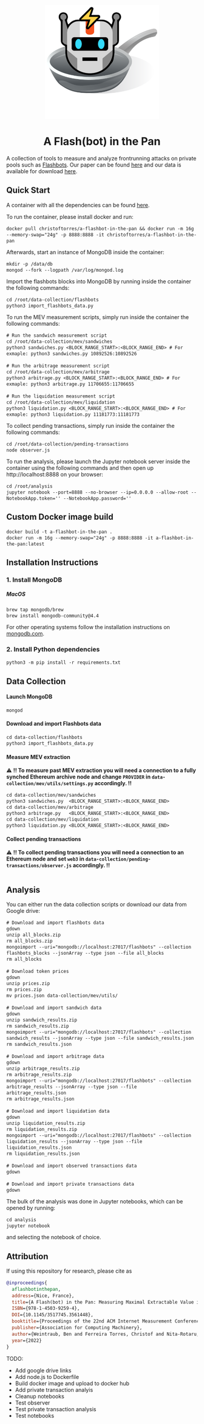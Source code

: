 <div align="center">
  <img src="logo.png" alt="drawing" width="300"/>
</div>

<h1 align="center">A Flash(bot) in the Pan</h1>

A collection of tools to measure and analyze frontrunning attacks on private
pools such as [Flashbots](https://docs.flashbots.net). Our paper can be found
[here](https://arxiv.org/ftp/arxiv/papers/2206/2206.04185.pdf) and our data is
available for download [here](https://drive.google.com/drive/folders/16fAYXjlt0DqvrUDyYEM8hi24tDcR750i?usp=sharing).

## Quick Start

A container with all the dependencies can be found [here](https://hub.docker.com/r/christoftorres/a-flashbot-in-the-pan/).

To run the container, please install docker and run:

``` shell
docker pull christoftorres/a-flashbot-in-the-pan && docker run -m 16g --memory-swap="24g" -p 8888:8888 -it christoftorres/a-flashbot-in-the-pan
```

Afterwards, start an instance of MongoDB inside the container:

``` shell
mkdir -p /data/db
mongod --fork --logpath /var/log/mongod.log
```

Import the flashbots blocks into MongoDB by running inside the container the following commands:  

``` shell
cd /root/data-collection/flashbots
python3 import_flashbots_data.py
```

To run the MEV measurement scripts, simply run inside the container the following commands:

``` shell
# Run the sandwich measurement script
cd /root/data-collection/mev/sandwiches
python3 sandwiches.py <BLOCK_RANGE_START>:<BLOCK_RANGE_END> # For exmaple: python3 sandwiches.py 10892526:10892526

# Run the arbitrage measurement script
cd /root/data-collection/mev/arbitrage
python3 arbitrage.py <BLOCK_RANGE_START>:<BLOCK_RANGE_END> # For exmaple: python3 arbitrage.py 11706655:11706655

# Run the liquidation measurement script
cd /root/data-collection/mev/liquidation
python3 liquidation.py <BLOCK_RANGE_START>:<BLOCK_RANGE_END> # For exmaple: python3 liquidation.py 11181773:11181773
```

To collect pending transactions, simply run inside the container the following commands:

``` shell
cd /root/data-collection/pending-transactions
node observer.js
```

To run the analysis, please launch the Jupyter notebook server inside the container using the following commands and then open up http://localhost:8888 on your browser:

``` shell
cd /root/analysis
jupyter notebook --port=8888 --no-browser --ip=0.0.0.0 --allow-root --NotebookApp.token='' --NotebookApp.password=''
```

## Custom Docker image build

``` shell
docker build -t a-flashbot-in-the-pan .
docker run -m 16g --memory-swap="24g" -p 8888:8888 -it a-flashbot-in-the-pan:latest
```


## Installation Instructions

### 1. Install MongoDB

##### MacOS

``` shell
brew tap mongodb/brew
brew install mongodb-community@4.4
```

For other operating systems follow the installation instructions on [mongodb.com](https://docs.mongodb.com/manual/installation/).

### 2. Install Python dependencies

``` shell
python3 -m pip install -r requirements.txt
```

## Data Collection

#### Launch MongoDB

``` shell
mongod
```

#### Download and import Flashbots data

``` shell
cd data-collection/flashbots
python3 import_flashbots_data.py
```

#### Measure MEV extraction

:warning: **!! To measure past MEV extraction you will need a connection to a fully synched Ethereum archive node and change ```PROVIDER``` in ```data-collection/mev/utils/settings.py``` accordingly. !!**


``` shell
cd data-collection/mev/sandwiches
python3 sandwiches.py  <BLOCK_RANGE_START>:<BLOCK_RANGE_END> 
cd data-collection/mev/arbitrage
python3 arbitrage.py   <BLOCK_RANGE_START>:<BLOCK_RANGE_END> 
cd data-collection/mev/liquidation
python3 liquidation.py <BLOCK_RANGE_START>:<BLOCK_RANGE_END> 
```

#### Collect pending transactions

:warning: **!! To collect pending transactions you will need a connection to an Ethereum node and set ```web3``` in ```data-collection/pending-transactions/observer.js``` accordingly. !!**

``` shell

```

## Analysis 

You can either run the data collection scripts or download our data from Google drive:

``` shell
# Download and import flashbots data
gdown 
unzip all_blocks.zip
rm all_blocks.zip
mongoimport --uri="mongodb://localhost:27017/flashbots" --collection flashbots_blocks --jsonArray --type json --file all_blocks
rm all_blocks

# Download token prices
gdown 
unzip prices.zip
rm prices.zip
mv prices.json data-collection/mev/utils/

# Download and import sandwich data
gdown 
unzip sandwich_results.zip
rm sandwich_results.zip
mongoimport --uri="mongodb://localhost:27017/flashbots" --collection sandwich_results --jsonArray --type json --file sandwich_results.json
rm sandwich_results.json

# Download and import arbitrage data
gdown 
unzip arbitrage_results.zip
rm arbitrage_results.zip
mongoimport --uri="mongodb://localhost:27017/flashbots" --collection arbitrage_results --jsonArray --type json --file arbitrage_results.json
rm arbitrage_results.json

# Download and import liquidation data
gdown 
unzip liquidation_results.zip
rm liquidation_results.zip
mongoimport --uri="mongodb://localhost:27017/flashbots" --collection liquidation_results --jsonArray --type json --file liquidation_results.json
rm liquidation_results.json

# Download and import observed transactions data
gdown

# Download and import private transactions data
gdown

```

The bulk of the analysis was done in Jupyter notebooks, which can be opened by running:

``` shell
cd analysis
jupyter notebook
```
and selecting the notebook of choice.


## Attribution
If using this repository for research, please cite as

``` bibtex
@inproceedings{
  aflashbotinthepan, 
  address={Nice, France}, 
  title={A Flash(bot) in the Pan: Measuring Maximal Extractable Value in Private Pools}, 
  ISBN={978-1-4503-9259-4}, 
  DOI={10.1145/3517745.3561448}, 
  booktitle={Proceedings of the 22nd ACM Internet Measurement Conference (IMC ’22)}, 
  publisher={Association for Computing Machinery}, 
  author={Weintraub, Ben and Ferreira Torres, Christof and Nita-Rotaru, Cristina and State, Radu}, 
  year={2022} 
}
```


TODO:
- Add google drive links
- Add node.js to Dockerfile
- Build docker image and upload to docker hub
- Add private transaction analyis
- Cleanup notebooks
- Test observer
- Test private transaction analysis
- Test notebooks
